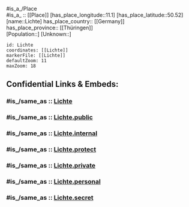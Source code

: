 ﻿---
confidential: public
isDeleted: false
location:
- 50.52
- 11.1
mapmarker: city
mapzoom:
- 7
- 12
SpocWebEntityId: 31979
tags:
- geo/City
type: City
---

#is_a_/Place  
#is_a_ :: [[Place]] 
[has_place_longitude::11.1] 
[has_place_latitude::50.52] 
[name::Lichte] 
has_place_country:: [[Germany]]  
has_place_province:: [[Thüringen]]  
[Population::] 
[Unknown::] 


```leaflet
id: Lichte
coordinates: [[Lichte]] 
markerFile: [[Lichte]] 
defaultZoom: 11 
maxZoom: 18
```


## Confidential Links & Embeds: 

### #is_/same_as :: [Lichte](/_Standards/Earth/Continent/Europe/Europe~Central/Germany/Germany~East/Thüringen/counties~TH/Sonneberg/cities~Sonneberg/Neuhaus~Rennweg/City/Lichte.md) 

### #is_/same_as :: [Lichte.public](/_public/Earth/Continent/Europe/Europe~Central/Germany/Germany~East/Thüringen/counties~TH/Sonneberg/cities~Sonneberg/Neuhaus~Rennweg/City/Lichte.public.md) 

### #is_/same_as :: [Lichte.internal](/_internal/Earth/Continent/Europe/Europe~Central/Germany/Germany~East/Thüringen/counties~TH/Sonneberg/cities~Sonneberg/Neuhaus~Rennweg/City/Lichte.internal.md) 

### #is_/same_as :: [Lichte.protect](/_protect/Earth/Continent/Europe/Europe~Central/Germany/Germany~East/Thüringen/counties~TH/Sonneberg/cities~Sonneberg/Neuhaus~Rennweg/City/Lichte.protect.md) 

### #is_/same_as :: [Lichte.private](/_private/Earth/Continent/Europe/Europe~Central/Germany/Germany~East/Thüringen/counties~TH/Sonneberg/cities~Sonneberg/Neuhaus~Rennweg/City/Lichte.private.md) 

### #is_/same_as :: [Lichte.personal](/_personal/Earth/Continent/Europe/Europe~Central/Germany/Germany~East/Thüringen/counties~TH/Sonneberg/cities~Sonneberg/Neuhaus~Rennweg/City/Lichte.personal.md) 

### #is_/same_as :: [Lichte.secret](/_secret/Earth/Continent/Europe/Europe~Central/Germany/Germany~East/Thüringen/counties~TH/Sonneberg/cities~Sonneberg/Neuhaus~Rennweg/City/Lichte.secret.md)

